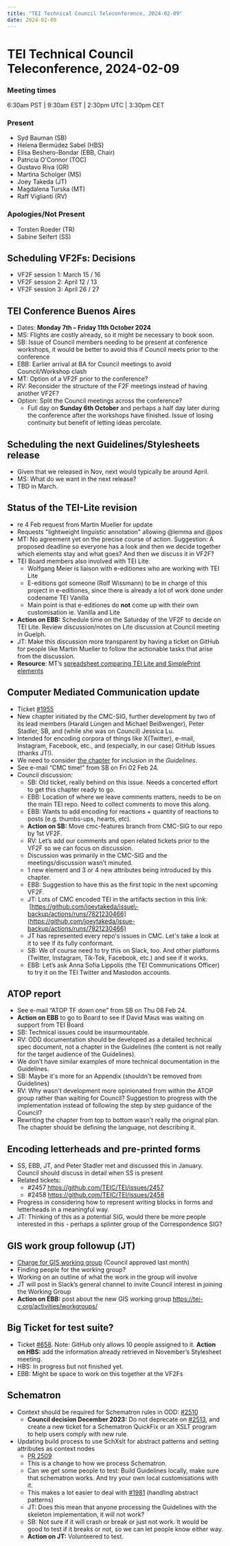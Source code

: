 ```yaml
---
title: "TEI Technical Council Teleconference, 2024-02-09"
date: 2024-02-09
---
```

# TEI Technical Council Teleconference, 2024-02-09
### Meeting times

6:30am PST \| 9:30am EST \| 2:30pm UTC \| 3:30pm CET

### Present


* Syd Bauman (SB)
* Helena Bermúdez Sabel (HBS)
* Elisa Beshero\-Bondar (EBB, Chair)
* Patricia O'Connor (TOC)
* Gustavo Riva (GR)
* Martina Scholger (MS)
* Joey Takeda (JT)
* Magdalena Turska (MT)
* Raff Viglianti (RV)


### Apologies/Not Present


* Torsten Roeder (TR)
* Sabine Seifert (SS)


Scheduling VF2Fs: Decisions
---------------------------


* VF2F session 1: March 15 / 16
* VF2F session 2: April 12 / 13
* VF2F session 3: April 26 / 27


TEI Conference Buenos Aires
---------------------------


* Dates: **Monday 7th – Friday 11th October 2024**
* MS: Flights are costly already, so it might be necessary to book soon.
* SB: Issue of Council members needing to be present at conference workshops, it would be better to avoid this if Council meets prior to the conference
* EBB: Earlier arrival at BA for Council meetings to avoid Council/Workshop clash
* MT: Option of a VF2F prior to the conference?
* RV: Reconsider the structure of the F2F meetings instead of having another VF2F?
* Option: Split the Council meetings across the conference?
	+ Full day on **Sunday 6th October** and perhaps a half day later during the conference after the workshops have finished. Issue of losing continuity but benefit of letting ideas percolate.


Scheduling the next Guidelines/Stylesheets release
--------------------------------------------------


* Given that we released in Nov, next would typically be around April.
* MS: What do we want in the next release?
* TBD in March.


Status of the TEI\-Lite revision
--------------------------------


* re 4 Feb request from Martin Mueller for update
* Requests "lightweight linguistic annotation" allowing @lemma and @pos
* MT: No agreement yet on the precise course of action. Suggestion: A proposed deadline so everyone has a look and then we decide together which elements stay and what goes? And then we discuss it in VF2F?
* TEI Board members also involved with TEI Lite:
	+ Wolfgang Meier is liaison with e\-editiones who are working with TEI Lite
	+ E\-editions got someone (Rolf Wissmann) to be in charge of this project in e\-editiones, since there is already a lot of work done under codename TEI Vanilla
	+ Main point is that e\-editiones do **not** come up with their own customisation ie. Vanilla and Lite
* **Action on EBB:** Schedule time on the Saturday of the VF2F to decide on TEI Lite. Review discussion/notes on Lite discussion at Council meeting in Guelph.
* JT: Make this discussion more transparent by having a ticket on GitHub for people like Martin Mueller to follow the actionable tasks that arise from the discussion.
* **Resource**: MT’s [spreadsheet comparing TEI Lite and SimplePrint elements](https://docs.google.com/spreadsheets/d/1ft7Pm6MUksHemB9-33RHIyVua4KBXYkG_XV0xCocXSQ/edit#gid=0)


**C**omputer **M**ediated **C**ommunication update
--------------------------------------------------


* Ticket [\#1955](https://github.com/TEIC/TEI/issues/1955)
* New chapter initiated by the CMC\-SIG, further development by two of its lead members (Harald Lüngen and Michael Beißwenger), Peter Stadler, SB, and (while she was on Council) Jessica Lu.
* Intended for encoding corpora of things like X(Twitter), e\-mail, Instagram, Facebook, etc., and (especially, in our case) GitHub Issues (thanks JT!).
* We need to consider [the chapter](https://bauman.zapto.org/~syd/temp/CMC/Guidelines-web/en/html/CMC.html) for inclusion in the *Guidelines*.
* See e\-mail “CMC time!” from SB on Fri 02 Feb 24\.
* Council discussion:
	+ SB: Old ticket, really behind on this issue. Needs a concerted effort to get this chapter ready to go.
	+ EBB: Location of where we leave comments matters, needs to be on the main TEI repo. Need to collect comments to move this along.
	+ EBB: Wants to add encoding for reactions \+ quantity of reactions to posts (e.g. thumbs\-ups, hearts, etc).
	+ **Action on SB:** Move cmc\-features branch from CMC\-SIG to our repo by 1st VF2F.
	+ RV: Let’s add our comments and open related tickets prior to the VF2F so we can focus on discussion.
	+ Discussion was primarily in the CMC\-SIG and the meetings/discussion wasn’t minuted.
	+ 1 new element and 3 or 4 new attributes being introduced by this chapter.
	+ EBB: Suggestion to have this as the first topic in the next upcoming VF2F.
	+ JT: Lots of CMC encoded TEI in the artifacts section in this link:  [https://github.com/joeytakeda/issue\-backup/actions/runs/7821230466](https://github.com/joeytakeda/issue-backup/actions/runs/7821230466)
	+ JT has represented every repo's issues in CMC. Let's take a look at it to see if its fully conformant.
	+ SB: We of course need to try this on Slack, too. And other platforms (Twitter, Instagram, Tik\-Tok, Facebook, etc.) and see if it works.
	+ EBB: Let’s ask Anna Sofia Lippolis (the TEI Communications Officer) to try it on the TEI Twitter and Mastodon accounts.


ATOP report
-----------


* See e\-mail “ATOP TF down one” from SB on Thu 08 Feb 24\.
* **Action on EBB** to go to Board to see if David Maus was waiting on support from TEI Board
* SB: Technical issues could be insurmountable.
* RV: ODD documentation should be developed as a detailed technical spec document, not a chapter in the Guidelines (the content is not really for the target audience of the Guidelines).
* We don’t have similar examples of more technical documentation in the Guidelines.
* SB: Maybe it's more for an Appendix (shouldn't be removed from Guidelines)
* RV: Why wasn't development more opinionated from within the ATOP group rather than waiting for Council? Suggestion to progress with the implementation instead of following the step by step guidance of the Council?
* Rewriting the chapter from top to bottom wasn't really the original plan. The chapter should be defining the language, not describing it.


Encoding letterheads and pre\-printed forms
-------------------------------------------


* SS, EBB, JT, and Peter Stadler met and discussed this in January. Council should discuss in detail when SS is present
* Related tickets:
	+ \#2457 <https://github.com/TEIC/TEI/issues/2457>
	+ \#2458 <https://github.com/TEIC/TEI/issues/2458>
* Progress in considering how to represent writing blocks in forms and letterheads in a meaningful way.
* JT: Thinking of this as a potential SIG, would there be more people interested in this \- perhaps a splinter group of the Correspondence SIG?


GIS work group followup (JT)
----------------------------


* [Charge for GIS working group](https://docs.google.com/document/u/0/d/1pdbfKNsrskUvZ_AXa3Cnj4AS9LdleRrS5ZVjdyOILIQ/edit) (Council approved last month)
* Finding people for the working group?
* Working on an outline of what the work in the group will involve
* JT will post in Slack’s general channel to invite Council interest in joining the Working Group
* **Action on EBB:** post about the new GIS working group [https://tei\-c.org/activities/workgroups/](https://tei-c.org/activities/workgroups/)


Big Ticket for test suite?
--------------------------


* Ticket [\#658](https://github.com/TEIC/Stylesheets/issues/658). Note: GitHub only allows 10 people assigned to it. **Action on HBS:** add the information already retrieved in November’s Stylesheet meeting.
* HBS: In progress but not finished yet.
* EBB: Might be space to work on this together at the VF2Fs


Schematron
----------


* Context should be required for Schematron rules in ODD: [\#2510](https://github.com/TEIC/TEI/issues/2510)
	+ **Council decision December 2023:** Do not deprecate on [\#2513](https://github.com/TEIC/TEI/pull/2513), and create a new ticket for a Schematron QuickFix or an XSLT program to help users comply with new rule.
* Updating build process to use SchXslt for abstract patterns and setting attributes as context nodes
	+ [PR 2509](https://github.com/TEIC/TEI/pull/2509)
	+ This is a change to how we process Schematron.
	+ Can we get some people to test: Build Guidelines locally, make sure that schematron works. And try your own local customisations with it.
	+ This makes a lot easier to deal with [\#1981](https://github.com/TEIC/TEI/issues/1981) (handling abstract patterns)
	+ JT: Does this mean that anyone processing the Guidelines with the skeleton implementation, it will not work?
	+ SB: Not sure if it will crash or break or just not work. It would be good to test if it breaks or not, so we can let people know either way.
	+ **Action on JT:** Volunteered to test.
